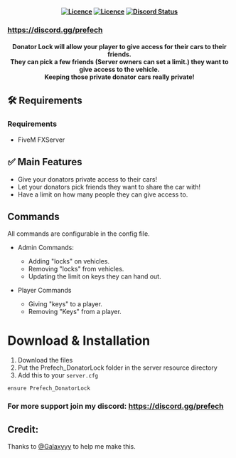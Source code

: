 <h4 align="center">
	<a href="https://github.com/prefech/Prefech_DonatorLock/releases/latest" title=""><img alt="Licence" src="https://img.shields.io/github/release/prefech/Prefech_DonatorLock.svg"></a>
	<a href="LICENSE" title=""><img alt="Licence" src="https://img.shields.io/github/license/prefech/Prefech_DonatorLock.svg"></a>
	<a href="https://discord.gg/prefech" title=""><img alt="Discord Status" src="https://discordapp.com/api/guilds/721339695199682611/widget.png"></a>
</h4>

### https://discord.gg/prefech

<h4 align="center">
	Donator Lock will allow your player to give access for their cars to their friends.<br>
	They can pick a few friends (Server owners can set a limit.) they want to give access to the vehicle.<br>
	Keeping those private donator cars really private!<br>
</h4>

## 🛠  Requirements
### Requirements
- FiveM FXServer

## ✅ Main Features
- Give your donators private access to their cars!
- Let your donators pick friends they want to share the car with!
- Have a limit on how many people they can give access to.

## Commands
All commands are configurable in the config file.
- Admin Commands: 
	- Adding "locks" on vehicles.
	- Removing "locks" from vehicles.
	- Updating the limit on keys they can hand out.

- Player Commands
	- Giving "keys" to a player.
	- Removing "Keys" from a player.

# Download & Installation
1. Download the files
2. Put the Prefech_DonatorLock folder in the server resource directory
3. Add this to your `server.cfg`
```
ensure Prefech_DonatorLock
```


### For more support join my discord: https://discord.gg/prefech

## Credit:
Thanks to [@Galaxyyy](https://github.com/Galalalallalalaxyyyy) to help me make this.
